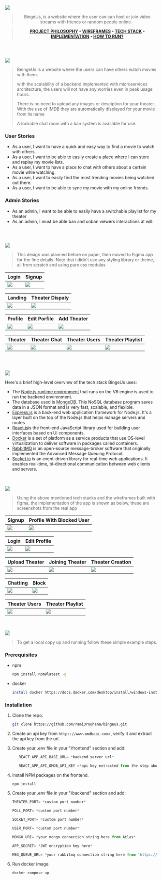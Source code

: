 <img src="./readme/title1.svg"/>

<div align="center">

> BingeUs, is a website where the user can can host or join video streams with friends or random people online.  

> **[PROJECT PHILOSOPHY](https://github.com/rami3rouhana/bingeus#project-philosophy) • [WIREFRAMES](https://github.com/rami3rouhana/bingeus#wireframes) • [TECH STACK](https://github.com/rami3rouhana/bingeus#tech-stack) • [IMPLEMENTATION](https://github.com/rami3rouhana/bingeus#implementation) • [HOW TO RUN?](https://github.com/rami3rouhana/bingeus#how-to-run)**

</div>

<br><br>


<img id ="project-philosophy" src="./readme/title2.svg"/>

> BeingeUs is a website where the users can have others watch movies with them. 
> 
> with the scalability of a backend implemented with microservices architecture, the users will not have any worries even in peak usage hours.
> 
> There is no need to upload any images or desciption for your theater. With the use of IMDB they are automatically displayed for your movie from its name
>
> A lockable chat room with a ban system is available for use.

### User Stories
- As a user, I want to have a quick and easy way to find a movie to watch with others.
- As a user, I want to be able to easily create a place where I can store and replay my movie lists.
- As a user, I want to have a place to chat with others about a certain movie whle watching.
- As a user, I want to easily find the most trending movies being watched out there.
- As a user, I want to be able to sync my movie with my online friends.

### Admin Stories
- As an admin, I want to be able to easily have a switchable playlist for my theater
- As an admin, I must be able ban and unban viewers interactions at will.

<br><br>

<img id ="wireframes" src="./readme/title3.svg"/>

> This design was planned before on paper, then moved to Figma app for the fine details.
Note that i didn't use any styling library or theme, all from scratch and using pure css modules

| Login | Signup |
| ------| -------|
| <img src="./readme/figma/login.jpg"/> | <img src="./readme/figma/signup.jpg"/> |


| Landing | Theater Dispaly |
| --------| ----------------|
| <img src="./readme/figma/landing.jpg"/> | <img src="./readme/figma/theater-display-popup.jpg"/> |


| Profile | Edit Porfile | Add Theater |
| --------| -------------| ------------|
| <img src="./readme/figma/profile.jpg"/> | <img src="./readme/figma/edit-profile-popup.jpg"/> | <img src="./readme/figma/add-theater-popup.jpg"/> |


| Theater | Theater Chat | Theater Users | Theater Playlist |
| --------| -------------| --------------| -----------------|
| <img src="./readme/figma/theater.jpg"/> | <img src="./readme/figma/theater-with-chat.jpg"/> | <img src="./readme/figma/theater-with-users.jpg"/> | <img src="./readme/figma/theater-with-playlist.jpg"/> |


<br><br>

<img id="tech-stack" src="./readme/title4.svg"/>

Here's a brief high-level overview of the tech stack BingeUs uses:

- The [Node.js runtime environment](https://nodejs.org/en/about/) that runs on the V8 engine is used to run the backend environment.
- The database used is [MongoDB](https://www.mongodb.com/). This NoSQL database program saves data in a JSON format and is very fast, scalable, and flexible.
- [Express.js](https://expressjs.com/) is a back-end web application framework for Node.js. It's a layer built on the top of the Node.js that helps manage servers and routes
- [React.js](https://fonts.google.com/specimen/Work+Sans)is the front-end JavaScript library used for building user interfaces based on UI components.
- [Docker](https://www.docker.com/) is a set of platform as a service products that use OS-level virtualization to deliver software in packages called containers. 
- [RabbitMQ](https://www.rabbitmq.com/) is an open-source message-broker software that originally implemented the Advanced Message Queuing Protocol.
- [Socket.io](https://socket.io/) is an event-driven library for real-time web applications. It enables real-time, bi-directional communication between web clients and servers.


<br><br>
<img id="implementation" src="./readme/title5.svg"/>

> Using the above mentioned tech stacks and the wireframes built with figma, the implementation of the app is shown as below, these are screenshots from the real app

| Signup | Profile With Blocked User |
| -------| -------|
| <img src="./readme/project-images/signup.png"/> | <img src="./readme/project-images/profile-with-blocked-user.png"/> |


| Login | Edit Profile |
| ------| -------------|
| <img src="./readme/project-gifs/login.gif"/> | <img src="./readme/project-gifs/edit-profile.gif"/> |


|  Upload Theater | Joining Theater | Theater Creation |
| ----------------| ----------------| -----------------|
|  <img src="./readme/project-gifs/create-theater.gif"/> | <img src="./readme/project-gifs/upload-theater.gif"/> | <img src="./readme/project-gifs/joining-a-theater.gif"/> 


| Chatting | Block |
| ---------| ------|
| <img src="./readme/project-gifs/chatting.gif"/> | <img src="./readme/project-gifs/block.gif"/> |


| Theater Users | Theater Playlist |
| --------------| -----------------|
| <img src="./readme/figma/theater-with-users.jpg"/> | <img src="./readme/figma/theater-with-playlist.jpg"/> |


<br><br>
<img id="how-to-run" src="./readme/title6.svg"/>

> To get a local copy up and running follow these simple example steps.

### Prerequisites

* npm
  ```sh
  npm install npm@latest -g
  ```
* docker
   ```sh
   install docker https://docs.docker.com/desktop/install/windows-install/
   ```

### Installation

1. Clone the repo.
   ```sh
   git clone https://github.com/rami3rouhana/bingeus.git
   ```

2. Create an api key from `https://www.omdbapi.com/`, verify it and extract the api key from the url.

3. Create your .env file in your "/frontend" section and add: 
   ```js
      REACT_APP_API_BASE_URL= *backend server url*

      REACT_APP_API_OMDB_API_KEY =*api key extracted from the step above*

   ```
4. Install NPM packages on the frontend.
   ```sh
   npm install
   ```

5. Create your .env file in your "/backend" section and add: 
    ```js
    THEATER_PORT= *custom port number* 

    POLL_PORT= *custom port number* 

    SOCKET_PORT= *custom port number*

    USER_PORT= *custom port number*

    MONGO_URI= *your mongo connection string here from Atlas*

    APP_SECRET= *JWT encryption key here*

    MSG_QUEUE_URL= *your rabbitmq connection string here from 'https://customer.cloudamqp.com/login'*

    ```

6. Run docker image.
   ```sh
   docker compose up
   ```

